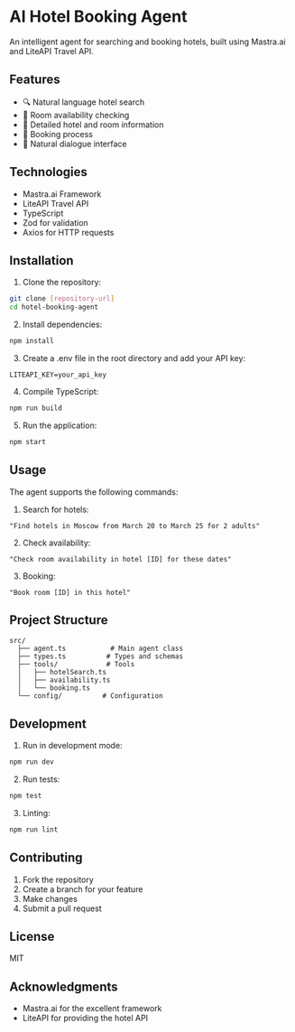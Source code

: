 # AI Hotel Booking Agent

An intelligent agent for searching and booking hotels, built using Mastra.ai and LiteAPI Travel API.

## Features

- 🔍 Natural language hotel search
- 📅 Room availability checking
- 🏨 Detailed hotel and room information
- 📝 Booking process
- 💬 Natural dialogue interface

## Technologies

- Mastra.ai Framework
- LiteAPI Travel API
- TypeScript
- Zod for validation
- Axios for HTTP requests

## Installation

1. Clone the repository:

```bash
git clone [repository-url]
cd hotel-booking-agent
```

2. Install dependencies:

```bash
npm install
```

3. Create a .env file in the root directory and add your API key:

```env
LITEAPI_KEY=your_api_key
```

4. Compile TypeScript:

```bash
npm run build
```

5. Run the application:

```bash
npm start
```

## Usage

The agent supports the following commands:

1. Search for hotels:

```
"Find hotels in Moscow from March 20 to March 25 for 2 adults"
```

2. Check availability:

```
"Check room availability in hotel [ID] for these dates"
```

3. Booking:

```
"Book room [ID] in this hotel"
```

## Project Structure

```
src/
  ├── agent.ts           # Main agent class
  ├── types.ts          # Types and schemas
  ├── tools/            # Tools
  │   ├── hotelSearch.ts
  │   ├── availability.ts
  │   └── booking.ts
  └── config/          # Configuration
```

## Development

1. Run in development mode:

```bash
npm run dev
```

2. Run tests:

```bash
npm test
```

3. Linting:

```bash
npm run lint
```

## Contributing

1. Fork the repository
2. Create a branch for your feature
3. Make changes
4. Submit a pull request

## License

MIT

## Acknowledgments

- Mastra.ai for the excellent framework
- LiteAPI for providing the hotel API
